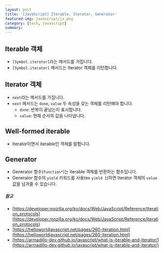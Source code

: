 ```yaml
---
layout: post
title: '[JavaScript] Iterable, Iterator, Generator'
featured-img: javascript/js.png
category: [tech, javascript]
summary:
---
```


## Iterable 객체
- `[Symbol.iterator]`라는 메서드를 가집니다.
- `[Symbol.iterator]` 메서드는 Iterator 객체를 리턴합니다.

## Iterator 객체
- `next`라는 메서드를 가집니다.
- `next` 메서드는 `done`, `value` 두 속성을 갖는 객체를 리턴해야 합니다.
  - `done`: 반복이 끝났는지 표시합니다.
  - `value`: 현재 순서의 값을 나타냅니다.

## Well-formed iterable
- Iterator이면서 iterable인 객체를 말합니다.

## Generator
- Generator 함수(`function*`)는 iterable 객체를 반환하는 함수입니다.
- Generator 함수의 `yield` 키워드를 사용(ex `yield 1`)하면 Iterator 객체의 `value` 값을 넘겨줄 수 있습니다.

##### 참고
- [https://developer.mozilla.org/ko/docs/Web/JavaScript/Reference/Iteration_protocols](https://developer.mozilla.org/ko/docs/Web/JavaScript/Reference/Iteration_protocols)
- [https://helloworldjavascript.net/pages/260-iteration.html](https://helloworldjavascript.net/pages/260-iteration.html)
- [https://armadillo-dev.github.io/javascript/what-is-iterable-and-iterator/](https://armadillo-dev.github.io/javascript/what-is-iterable-and-iterator/)
